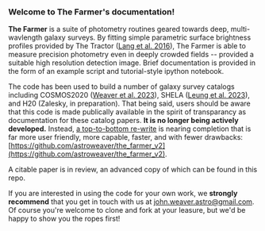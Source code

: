 ### Welcome to The Farmer's documentation!

**The Farmer** is a suite of photometry routines geared towards deep, multi-wavlength galaxy surveys. By fitting simple parametric surface brightness profiles provided by The Tractor ([Lang et al. 2016](https://ui.adsabs.harvard.edu/abs/2016ascl.soft04008L/abstract)), The Farmer is able to measure precision photometry even in deeply crowded fields -- provided a suitable high resolution detection image. Brief documentation is provided in the form of an example script and tutorial-style ipython notebook.

The code has been used to build a number of galaxy survey catalogs including COSMOS2020 ([Weaver et al. 2023](https://ui.adsabs.harvard.edu/abs/2022ApJS..258...11W/abstract)), SHELA ([Leung et al. 2023](https://ui.adsabs.harvard.edu/abs/2023arXiv230100908L/abstract)), and H20 (Zalesky, in preparation). That being said, users should be aware that this code is made publically available in the spirit of transparancy as documentation for these catalog papers. **It is no longer being actively developed.** Instead, [a top-to-bottom re-write](https://github.com/astroweaver/the_farmer_v2) is nearing completion that is far more user friendly, more capable, faster, and with fewer drawbacks: [https://github.com/astroweaver/the_farmer_v2](https://github.com/astroweaver/the_farmer_v2).

A citable paper is in review, an advanced copy of which can be found in this repo.

If you are interested in using the code for your own work, we **strongly recommend** that you get in touch with us at [john.weaver.astro@gmail.com](john.weaver.astro@gmail.com). Of course you're welcome to clone and fork at your leasure, but we'd be happy to show you the ropes first!

